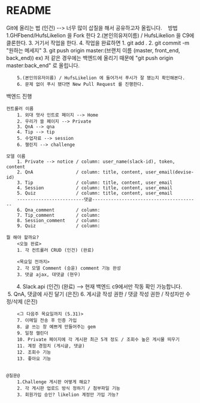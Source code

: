# README

Git에 올리는 법 (인건) --> 너무 많이 삽질을 해서 공유하고자 올립니다.
    방법
        1.GHFbend/HufsLikelion 을 Fork 한다
        2.(본인의유저이름) / HufsLikelion 을 C9에 클론한다.
        3. 거기서 작업을 한다.
        4. 작업을 완료하면
            1. git add .
            2. git commit -m "원하는 메세지"
            3. git push origin master:(브랜치 이름 (master, front_end, back_end)) 
                ex) 저 같은 경우에는 백엔드에 올리기 때문에 "git push origin master:back_end" 로 올립니다.

        5.(본인의유저이름) / HufsLikelion 에 들어가서 푸시가 잘 됐는지 확인해본다.
        6. 문제 없이 푸시 됐다면 New Pull Request 를 진행한다.

백엔드 진행

    컨트롤러 이름
        1. 외대 멋사 인트로 페이지 --> Home 
        2. 우리가 쓸 페이지 --> Private
        3. QnA --> qna
        4. Tip --> tip
        5. 수업자료 --> session
        6. 챌린지 --> challenge 
        
    모델 이름
        1. Private --> notice / column: user_name(slack-id), token, content
        2. QnA                / column: title, content, user_email(devise-id)
        3. Tip                / column: title, content, user_email
        4. Session            / column: title, content, user_email
        5. Quiz               / column: title, content, user_email
        -------------------------댓글----------------------------------------
        6. Qna_comment        / column:
        7. Tip_comment        / column:
        8. Session_comment    / column:
        9. Quiz               / column:
    
    뭘 해야 할까요? 
        <오늘 완료>
        1. 각 컨트롤러 CRUD (인건) (완료)
        
        <목요일 전까지>
        2. 각 모델 Comment (승윤) comment 기능 완성 
        3. 댓글 ajax, 대댓글 (현우)
        4. Slack.api (인건) (완료) --> 현재 백엔드 c9에서만 작동 확인 가능합니다.
        5. QnA, 댓글에 사진 달기 (은진)
        6. 게시글 작성 권한 / 댓글 작성 권한 / 작성자만 수정/삭제 (은진)
    
        <그 다음주 목요일까지 (5.31)>
        7. 이메일 전송 후 인증 가입
        8. 글 쓰는 창 예쁘게 만들어주는 gem
        9. 일정 캘린더 
        10. Private 페이지에 각 게시판 최근 5개 정도 / 조회수 높은 게시물 띄우기
        11. 계정 경험치 (게시글, 댓글)
        12. 조회수 기능
        13. 좋아요 기능
    
    
    @질문@
        1.Challenge 게시판 어떻게 해요?
        2. 각 게시판 업로드 방식 정하기 / 첨부파일 기능
        3. 회원가입 승인? likelion 계정만 가입 가능?
